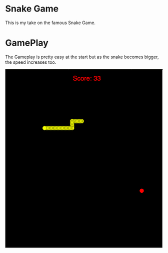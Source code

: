 # Snake Game

This is my take on the famous Snake Game.

# GamePlay

The Gameplay is pretty easy at the start but as the snake becomes bigger, the speed increases too.

![](https://github.com/D3nii/Processing-Projects/blob/master/Snake_Game/Images/gameplay.png)
